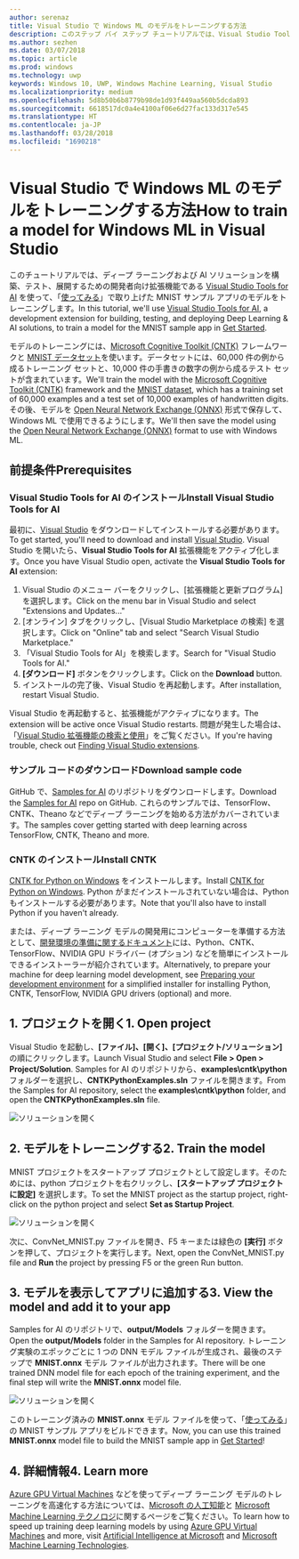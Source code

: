 ```yaml
---
author: serenaz
title: Visual Studio で Windows ML のモデルをトレーニングする方法
description: このステップ バイ ステップ チュートリアルでは、Visual Studio Tools for AI を使って Windows ML のモデルをトレーニングする方法について説明します。
ms.author: sezhen
ms.date: 03/07/2018
ms.topic: article
ms.prod: windows
ms.technology: uwp
keywords: Windows 10, UWP, Windows Machine Learning, Visual Studio
ms.localizationpriority: medium
ms.openlocfilehash: 5d8b50b6b8779b98de1d93f449aa560b5dcda893
ms.sourcegitcommit: 6618517dc0a4e4100af06e6d27fac133d317e545
ms.translationtype: HT
ms.contentlocale: ja-JP
ms.lasthandoff: 03/28/2018
ms.locfileid: "1690218"
---
```

# <a name="how-to-train-a-model-for-windows-ml-in-visual-studio"></a><span data-ttu-id="ba3e9-104">Visual Studio で Windows ML のモデルをトレーニングする方法</span><span class="sxs-lookup"><span data-stu-id="ba3e9-104">How to train a model for Windows ML in Visual Studio</span></span>
<span data-ttu-id="ba3e9-105">このチュートリアルでは、ディープ ラーニングおよび AI ソリューションを構築、テスト、展開するための開発者向け拡張機能である [Visual Studio Tools for AI](http://aka.ms/vstoolsforai) を使って、「[使ってみる](get-started.md)」で取り上げた MNIST サンプル アプリのモデルをトレーニングします。</span><span class="sxs-lookup"><span data-stu-id="ba3e9-105">In this tutorial, we'll use [Visual Studio Tools for AI](http://aka.ms/vstoolsforai), a development extension for building, testing, and deploying Deep Learning & AI solutions, to train a model for the MNIST sample app in [Get Started](get-started.md).</span></span>

<span data-ttu-id="ba3e9-106">モデルのトレーニングには、[Microsoft Cognitive Toolkit (CNTK)](http://www.microsoft.com/en-us/cognitive-toolkit) フレームワークと [MNIST データセット](http://yann.lecun.com/exdb/mnist/)を使います。データセットには、60,000 件の例から成るトレーニング セットと、10,000 件の手書きの数字の例から成るテスト セットが含まれています。</span><span class="sxs-lookup"><span data-stu-id="ba3e9-106">We'll train the model with the [Microsoft Cognitive Toolkit (CNTK)](http://www.microsoft.com/en-us/cognitive-toolkit) framework and the [MNIST dataset](http://yann.lecun.com/exdb/mnist/), which has a training set of 60,000 examples and a test set of 10,000 examples of handwritten digits.</span></span> <span data-ttu-id="ba3e9-107">その後、モデルを [Open Neural Network Exchange (ONNX)](https://onnx.ai/) 形式で保存して、Windows ML で使用できるようにします。</span><span class="sxs-lookup"><span data-stu-id="ba3e9-107">We'll then save the model using the [Open Neural Network Exchange (ONNX)](https://onnx.ai/) format to use with Windows ML.</span></span> 

## <a name="prerequisites"></a><span data-ttu-id="ba3e9-108">前提条件</span><span class="sxs-lookup"><span data-stu-id="ba3e9-108">Prerequisites</span></span>
### <a name="install-visual-studio-tools-for-ai"></a><span data-ttu-id="ba3e9-109">Visual Studio Tools for AI のインストール</span><span class="sxs-lookup"><span data-stu-id="ba3e9-109">Install Visual Studio Tools for AI</span></span>
<span data-ttu-id="ba3e9-110">最初に、[Visual Studio](https://www.visualstudio.com/downloads/) をダウンロードしてインストールする必要があります。</span><span class="sxs-lookup"><span data-stu-id="ba3e9-110">To get started, you'll need to download and install [Visual Studio](https://www.visualstudio.com/downloads/).</span></span> <span data-ttu-id="ba3e9-111">Visual Studio を開いたら、**Visual Studio Tools for AI** 拡張機能をアクティブ化します。</span><span class="sxs-lookup"><span data-stu-id="ba3e9-111">Once you have Visual Studio open, activate the **Visual Studio Tools for AI** extension:</span></span>

1. <span data-ttu-id="ba3e9-112">Visual Studio のメニュー バーをクリックし、[拡張機能と更新プログラム] を選択します。</span><span class="sxs-lookup"><span data-stu-id="ba3e9-112">Click on the menu bar in Visual Studio and select "Extensions and Updates..."</span></span>
2. <span data-ttu-id="ba3e9-113">[オンライン] タブをクリックし、[Visual Studio Marketplace の検索] を選択します。</span><span class="sxs-lookup"><span data-stu-id="ba3e9-113">Click on "Online" tab and select "Search Visual Studio Marketplace."</span></span>
3. <span data-ttu-id="ba3e9-114">「Visual Studio Tools for AI」を検索します。</span><span class="sxs-lookup"><span data-stu-id="ba3e9-114">Search for "Visual Studio Tools for AI."</span></span> 
3. <span data-ttu-id="ba3e9-115">**[ダウンロード]** ボタンをクリックします。</span><span class="sxs-lookup"><span data-stu-id="ba3e9-115">Click on the **Download** button.</span></span> 
4. <span data-ttu-id="ba3e9-116">インストールの完了後、Visual Studio を再起動します。</span><span class="sxs-lookup"><span data-stu-id="ba3e9-116">After installation, restart Visual Studio.</span></span> 

<span data-ttu-id="ba3e9-117">Visual Studio を再起動すると、拡張機能がアクティブになります。</span><span class="sxs-lookup"><span data-stu-id="ba3e9-117">The extension will be active once Visual Studio restarts.</span></span> <span data-ttu-id="ba3e9-118">問題が発生した場合は、「[Visual Studio 拡張機能の検索と使用](hhttps://docs.microsoft.com/visualstudio/ide/finding-and-using-visual-studio-extensions)」をご覧ください。</span><span class="sxs-lookup"><span data-stu-id="ba3e9-118">If you're having trouble, check out [Finding Visual Studio extensions](hhttps://docs.microsoft.com/visualstudio/ide/finding-and-using-visual-studio-extensions).</span></span>

### <a name="download-sample-code"></a><span data-ttu-id="ba3e9-119">サンプル コードのダウンロード</span><span class="sxs-lookup"><span data-stu-id="ba3e9-119">Download sample code</span></span>
<span data-ttu-id="ba3e9-120">GitHub で、[Samples for AI](https://github.com/Microsoft/samples-for-ai) のリポジトリをダウンロードします。</span><span class="sxs-lookup"><span data-stu-id="ba3e9-120">Download the [Samples for AI](https://github.com/Microsoft/samples-for-ai) repo on GitHub.</span></span> <span data-ttu-id="ba3e9-121">これらのサンプルでは、TensorFlow、CNTK、Theano などでディープ ラーニングを始める方法がカバーされています。</span><span class="sxs-lookup"><span data-stu-id="ba3e9-121">The samples cover getting started with deep learning across TensorFlow, CNTK, Theano and more.</span></span>

### <a name="install-cntk"></a><span data-ttu-id="ba3e9-122">CNTK のインストール</span><span class="sxs-lookup"><span data-stu-id="ba3e9-122">Install CNTK</span></span>
<span data-ttu-id="ba3e9-123">[CNTK for Python on Windows](https://docs.microsoft.com/en-us/cognitive-toolkit/setup-windows-python?tabs=cntkpy24) をインストールします。</span><span class="sxs-lookup"><span data-stu-id="ba3e9-123">Install [CNTK for Python on Windows](https://docs.microsoft.com/en-us/cognitive-toolkit/setup-windows-python?tabs=cntkpy24).</span></span> <span data-ttu-id="ba3e9-124">Python がまだインストールされていない場合は、Python もインストールする必要があります。</span><span class="sxs-lookup"><span data-stu-id="ba3e9-124">Note that you'll also have to install Python if you haven't already.</span></span>

<span data-ttu-id="ba3e9-125">または、ディープ ラーニング モデルの開発用にコンピューターを準備する方法として、[開発環境の準備に関するドキュメント](https://github.com/Microsoft/samples-for-ai/blob/master/README.md)には、Python、CNTK、TensorFlow、NVIDIA GPU ドライバー (オプション) などを簡単にインストールできるインストーラーが紹介されています。</span><span class="sxs-lookup"><span data-stu-id="ba3e9-125">Alternatively, to prepare your machine for deep learning model development, see [Preparing your development environment](https://github.com/Microsoft/samples-for-ai/blob/master/README.md) for a simplified installer for installing Python, CNTK, TensorFlow, NVIDIA GPU drivers (optional) and more.</span></span>

## <a name="1-open-project"></a><span data-ttu-id="ba3e9-126">1. プロジェクトを開く</span><span class="sxs-lookup"><span data-stu-id="ba3e9-126">1. Open project</span></span>

<span data-ttu-id="ba3e9-127">Visual Studio を起動し、**[ファイル]、[開く]、[プロジェクト/ソリューション]** の順にクリックします。</span><span class="sxs-lookup"><span data-stu-id="ba3e9-127">Launch Visual Studio and select **File > Open > Project/Solution**.</span></span> <span data-ttu-id="ba3e9-128">Samples for AI のリポジトリから、**examples\cntk\python** フォルダーを選択し、**CNTKPythonExamples.sln** ファイルを開きます。</span><span class="sxs-lookup"><span data-stu-id="ba3e9-128">From the Samples for AI repository, select the **examples\cntk\python** folder, and open the **CNTKPythonExamples.sln** file.</span></span>

![ソリューションを開く](images/open-solution.png)

## <a name="2-train-the-model"></a><span data-ttu-id="ba3e9-130">2. モデルをトレーニングする</span><span class="sxs-lookup"><span data-stu-id="ba3e9-130">2. Train the model</span></span>

<span data-ttu-id="ba3e9-131">MNIST プロジェクトをスタートアップ プロジェクトとして設定します。そのためには、python プロジェクトを右クリックし、**[スタートアップ プロジェクトに設定]** を選択します。</span><span class="sxs-lookup"><span data-stu-id="ba3e9-131">To set the MNIST project as the startup project, right-click on the python project and select **Set as Startup Project**.</span></span>

![ソリューションを開く](images/mnist-startup.png)

<span data-ttu-id="ba3e9-133">次に、ConvNet_MNIST.py ファイルを開き、F5 キーまたは緑色の **[実行]** ボタンを押して、プロジェクトを実行します。</span><span class="sxs-lookup"><span data-stu-id="ba3e9-133">Next, open the ConvNet_MNIST.py file and **Run** the project by pressing F5 or the green Run button.</span></span>

## <a name="3-view-the-model-and-add-it-to-your-app"></a><span data-ttu-id="ba3e9-134">3. モデルを表示してアプリに追加する</span><span class="sxs-lookup"><span data-stu-id="ba3e9-134">3. View the model and add it to your app</span></span>

<span data-ttu-id="ba3e9-135">Samples for AI のリポジトリで、**output/Models** フォルダーを開きます。</span><span class="sxs-lookup"><span data-stu-id="ba3e9-135">Open the **output/Models** folder in the Samples for AI repository.</span></span> <span data-ttu-id="ba3e9-136">トレーニング実験のエポックごとに 1 つの DNN モデル ファイルが生成され、最後のステップで **MNIST.onnx** モデル ファイルが出力されます。</span><span class="sxs-lookup"><span data-stu-id="ba3e9-136">There will be one trained DNN model file for each epoch of the training experiment, and the final step will write the **MNIST.onnx** model file.</span></span> 

![ソリューションを開く](images/onnx-model-output.png)

<span data-ttu-id="ba3e9-138">このトレーニング済みの **MNIST.onnx** モデル ファイルを使って、「[使ってみる](get-started.md)」の MNIST サンプル アプリをビルドできます。</span><span class="sxs-lookup"><span data-stu-id="ba3e9-138">Now, you can use this trained **MNIST.onnx** model file to build the MNIST sample app in [Get Started](get-started.md)!</span></span> 

## <a name="4-learn-more"></a><span data-ttu-id="ba3e9-139">4. 詳細情報</span><span class="sxs-lookup"><span data-stu-id="ba3e9-139">4. Learn more</span></span>
<span data-ttu-id="ba3e9-140">[Azure GPU Virtual Machines](https://docs.microsoft.com/en-us/visualstudio/ai/tensorflow-vm) などを使ってディープ ラーニング モデルのトレーニングを高速化する方法については、[Microsoft の人工知能](https://www.microsoft.com/ai)と [Microsoft Machine Learning テクノロジ](https://docs.microsoft.com/en-us/azure/machine-learning/#More-Microsoft-Machine-Learning-Technologies)に関するページをご覧ください。</span><span class="sxs-lookup"><span data-stu-id="ba3e9-140">To learn how to speed up training deep learning models by using [Azure GPU Virtual Machines](https://docs.microsoft.com/en-us/visualstudio/ai/tensorflow-vm) and more, visit [Artificial Intelligence at Microsoft](https://www.microsoft.com/ai) and [Microsoft Machine Learning Technologies](https://docs.microsoft.com/en-us/azure/machine-learning/#More-Microsoft-Machine-Learning-Technologies).</span></span>